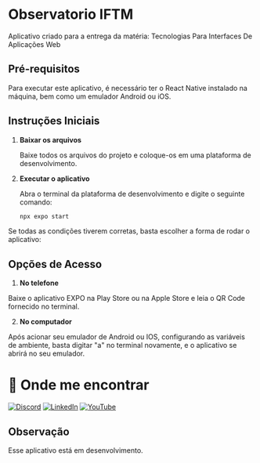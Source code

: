 # Observatorio IFTM 
Aplicativo criado para a entrega da matéria: Tecnologias Para Interfaces De Aplicações Web

## Pré-requisitos

Para executar este aplicativo, é necessário ter o React Native instalado na máquina, bem como um emulador Android ou iOS.

## Instruções Iniciais

1. **Baixar os arquivos**

   Baixe todos os arquivos do projeto e coloque-os em uma plataforma de desenvolvimento.

2. **Executar o aplicativo**

   Abra o terminal da plataforma de desenvolvimento e digite o seguinte comando:
   ```sh
   npx expo start

Se todas as condições tiverem corretas, basta escolher a forma de rodar o aplicativo:

## Opções de Acesso

1. **No telefone**

Baixe o aplicativo EXPO na Play Store ou na Apple Store e leia o QR Code fornecido no terminal.

2. **No computador**

Após acionar seu emulador de Android ou IOS, configurando as variáveis de ambiente, basta digitar "a" no terminal novamente, e o aplicativo se abrirá no seu emulador.


# 🔗 Onde me encontrar

[![Discord](https://img.shields.io/badge/Discord-%237289DA.svg?logo=discord&logoColor=white)](https://discord.gg/littlehopw) 
[![LinkedIn](https://img.shields.io/badge/LinkedIn-%230077B5.svg?logo=linkedin&logoColor=white)](https://linkedin.com/in/ana-clara-ribeiro-rodrigues-da-cunha-61665825b/) 
[![YouTube](https://img.shields.io/badge/YouTube-%23FF0000.svg?logo=YouTube&logoColor=white)](https://youtube.com/@https://www.youtube.com/channel/UCJxf05IBTSXGZ3MI_uR25jA) 


## Observação

Esse aplicativo está em desenvolvimento.

